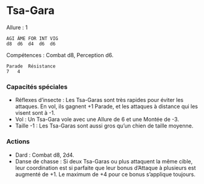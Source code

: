 # Tsa-Gara

Allure : 1

	AGI	ÂME	FOR	INT	VIG
	d8	d6	d4	d6	d6

Compétences : Combat d8, Perception d6.

	Parade	Résistance
	7	4

### Capacités spéciales
- Réflexes d’insecte : Les Tsa-Garas sont très rapides pour éviter les attaques. En vol, ils gagnent +1 Parade, et les attaques à distance qui les visent sont à -1.
- Vol : Un Tsa-Gara vole avec une Allure de 6 et une Montée de -3.
- Taille -1 : Les Tsa-Garas sont aussi gros qu’un chien de taille moyenne.

### Actions
- Dard : Combat d8, 2d4.
- Danse de chasse : Si deux Tsa-Garas ou plus attaquent la même cible, leur coordination est si parfaite que leur bonus d’Attaque à plusieurs est augmenté de +1. Le maximum de +4 pour ce bonus s’applique toujours.
